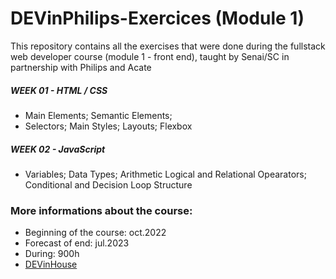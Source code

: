# DEVinPhilips-Exercices (Module 1)
This repository contains all the exercises that were done during the fullstack web developer course (module 1 - front end), taught by Senai/SC in partnership with Philips and Acate

##### WEEK 01 - HTML / CSS
- Main Elements; Semantic Elements; 
- Selectors; Main Styles; Layouts; Flexbox

##### WEEK 02 - JavaScript
- Variables; Data Types; Arithmetic Logical and Relational Opearators; Conditional and Decision Loop Structure

### More informations about the course:
- Beginning of the course: oct.2022
- Forecast of end: jul.2023
- During: 900h
- [DEVinHouse](https://devinhouse.tech/)